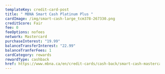 ```yaml
---
templateKey: credit-card-post
title: " MBNA Smart Cash Platinum Plus "
cardImage: /img/smart-cash-large_tcm378-267330.png
creditScore: Fair
fee: 0
feeOptions: nofees
network: Mastercard
purchaseInterest: "19.99"
balanceTransferInterest: "22.99"
balanceTranferFees: 1
cardCategory: rewards
rewardType: cashback
href: https://www.mbna.ca/en/credit-cards/cash-back/smart-cash-mastercard/
---
```

